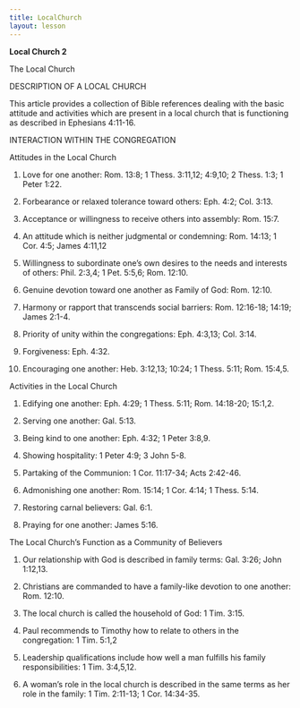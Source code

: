 ```yaml
---
title: LocalChurch
layout: lesson
---
```



**Local Church 2**

The Local Church  

DESCRIPTION OF A LOCAL CHURCH

This article provides a collection of Bible references dealing with the
basic attitude and activities which are present in a local church that
is functioning as described in Ephesians 4:11-16.

INTERACTION WITHIN THE CONGREGATION

Attitudes in the Local Church

1. Love for one another: Rom. 13:8; 1 Thess. 3:11,12; 4:9,10; 2 Thess.
1:3; 1 Peter 1:22.

2. Forbearance or relaxed tolerance toward others: Eph. 4:2; Col. 3:13.

3. Acceptance or willingness to receive others into assembly: Rom. 15:7.

4. An attitude which is neither judgmental or condemning: Rom. 14:13; 1
Cor. 4:5; James 4:11,12

5. Willingness to subordinate one’s own desires to the needs and
interests of others: Phil. 2:3,4; 1 Pet. 5:5,6; Rom. 12:10.

6. Genuine devotion toward one another as Family of God: Rom. 12:10.

7. Harmony or rapport that transcends social barriers: Rom. 12:16-18;
14:19; James 2:1-4.

8. Priority of unity within the congregations: Eph. 4:3,13; Col. 3:14.

9. Forgiveness: Eph. 4:32.

10. Encouraging one another: Heb. 3:12,13; 10:24; 1 Thess. 5:11; Rom.
15:4,5.

Activities in the Local Church

1. Edifying one another: Eph. 4:29; 1 Thess. 5:11; Rom. 14:18-20;
15:1,2.

2. Serving one another: Gal. 5:13.

3. Being kind to one another: Eph. 4:32; 1 Peter 3:8,9.

4. Showing hospitality: 1 Peter 4:9; 3 John 5-8.

5. Partaking of the Communion: 1 Cor. 11:17-34; Acts 2:42-46.

6. Admonishing one another: Rom. 15:14; 1 Cor. 4:14; 1 Thess. 5:14.

7. Restoring carnal believers: Gal. 6:1.

8. Praying for one another: James 5:16.

The Local Church’s Function as a Community of Believers

1. Our relationship with God is described in family terms: Gal. 3:26;
John 1:12,13.

2. Christians are commanded to have a family-like devotion to one
another: Rom. 12:10.

3. The local church is called the household of God: 1 Tim. 3:15.

4. Paul recommends to Timothy how to relate to others in the
congregation: 1 Tim. 5:1,2

5. Leadership qualifications include how well a man fulfills his family
responsibilities: 1 Tim. 3:4,5,12.

6. A woman’s role in the local church is described in the same terms as
her role in the family: 1 Tim. 2:11-13; 1 Cor. 14:34-35.

